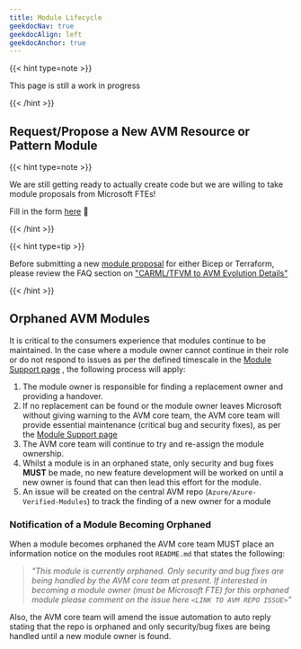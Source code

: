 ```yaml
---
title: Module Lifecycle
geekdocNav: true
geekdocAlign: left
geekdocAnchor: true
---
```

{{< hint type=note >}}

This page is still a work in progress

{{< /hint >}}

## Request/Propose a New AVM Resource or Pattern Module

{{< hint type=note >}}

We are still getting ready to actually create code but we are willing to take module proposals from Microsoft FTEs!


Fill in the form [here](https://aka.ms/avm/moduleproposal) 📄

{{< /hint >}}

{{< hint type=tip >}}

Before submitting a new [module proposal](https://aka.ms/avm/moduleproposal) for either Bicep or Terraform, please review the FAQ section on ["CARML/TFVM to AVM Evolution Details"](/Azure-Verified-Modules/faq/#carmltfvm-to-avm-evolution-details)


{{< /hint >}}

## Orphaned AVM Modules

It is critical to the consumers experience that modules continue to be maintained. In the case where a module owner cannot continue in their role or do not respond to issues as per the defined timescale in the [Module Support page](/Azure-Verified-Modules/help-support/module-support/) , the following process will apply:

1. The module owner is responsible for finding a replacement owner and providing a handover.
2. If no replacement can be found or the module owner leaves Microsoft without giving warning to the AVM core team, the AVM core team will provide essential maintenance (critical bug and security fixes), as per the [Module Support page](/Azure-Verified-Modules/help-support/module-support/)
3. The AVM core team will continue to try and re-assign the module ownership.
4. Whilst a module is in an orphaned state, only security and bug fixes **MUST** be made, no new feature development will be worked on until a new owner is found that can then lead this effort for the module.
5. An issue will be created on the central AVM repo (`Azure/Azure-Verified-Modules`) to track the finding of a new owner for a module

### Notification of a Module Becoming Orphaned

When a module becomes orphaned the AVM core team MUST place an information notice on the modules root `README.md` that states the following:

> *"This module is currently orphaned. Only security and bug fixes are being handled by the AVM core team at present. If interested in becoming a module owner (must be Microsoft FTE) for this orphaned module please comment on the issue here `<LINK TO AVM REPO ISSUE>`"*

Also, the AVM core team will amend the issue automation to auto reply stating that the repo is orphaned and only security/bug fixes are being handled until a new module owner is found.

